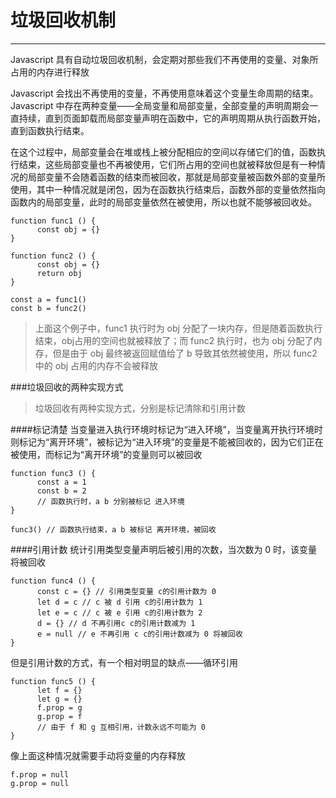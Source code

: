 ﻿# 垃圾回收机制


---

Javascript 具有自动垃圾回收机制，会定期对那些我们不再使用的变量、对象所占用的内存进行释放

Javascript 会找出不再使用的变量，不再使用意味着这个变量生命周期的结束。Javascript 中存在两种变量——全局变量和局部变量，全部变量的声明周期会一直持续，直到页面卸载而局部变量声明在函数中，它的声明周期从执行函数开始，直到函数执行结束。

在这个过程中，局部变量会在堆或栈上被分配相应的空间以存储它们的值，函数执行结束，这些局部变量也不再被使用，它们所占用的空间也就被释放但是有一种情况的局部变量不会随着函数的结束而被回收，那就是局部变量被函数外部的变量所使用，其中一种情况就是闭包，因为在函数执行结束后，函数外部的变量依然指向函数内的局部变量，此时的局部变量依然在被使用，所以也就不能够被回收处。

```
function func1 () {
      const obj = {}
}

function func2 () {
      const obj = {}
      return obj
}

const a = func1()
const b = func2()

```

> 上面这个例子中，func1 执行时为 obj 分配了一块内存，但是随着函数执行结束，obj占用的空间也就被释放了；而 func2
> 执行时，也为 obj 分配了内存，但是由于 obj 最终被返回赋值给了 b 导致其依然被使用，所以 func2 中的 obj
> 占用的内存不会被释放

###垃圾回收的两种实现方式

> 垃圾回收有两种实现方式，分别是标记清除和引用计数

####标记清楚
当变量进入执行环境时标记为“进入环境”，当变量离开执行环境时则标记为“离开环境”，被标记为“进入环境”的变量是不能被回收的，因为它们正在被使用，而标记为“离开环境”的变量则可以被回收

```
function func3 () {
      const a = 1
      const b = 2
      // 函数执行时，a b 分别被标记 进入环境
}

func3() // 函数执行结束，a b 被标记 离开环境，被回收

```

####引用计数
统计引用类型变量声明后被引用的次数，当次数为 0 时，该变量将被回收
```
function func4 () {
      const c = {} // 引用类型变量 c的引用计数为 0
      let d = c // c 被 d 引用 c的引用计数为 1
      let e = c // c 被 e 引用 c的引用计数为 2
      d = {} // d 不再引用c c的引用计数减为 1
      e = null // e 不再引用 c c的引用计数减为 0 将被回收
}

```

但是引用计数的方式，有一个相对明显的缺点——循环引用
```
function func5 () {
      let f = {}
      let g = {}
      f.prop = g
      g.prop = f
      // 由于 f 和 g 互相引用，计数永远不可能为 0
}

```
像上面这种情况就需要手动将变量的内存释放
```
f.prop = null
g.prop = null

```
